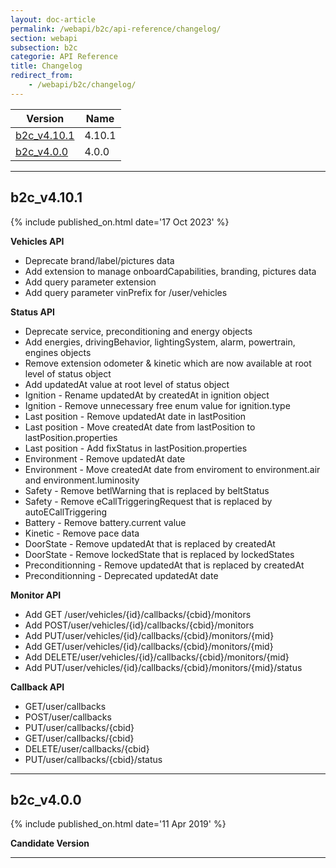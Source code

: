 ```yaml
---
layout: doc-article
permalink: /webapi/b2c/api-reference/changelog/
section: webapi
subsection: b2c
categorie: API Reference
title: Changelog
redirect_from: 
    - /webapi/b2c/changelog/
---
```



Version|Name
-|-
[b2c_v4.10.1](#b2c_v4101) | 4.10.1
[b2c_v4.0.0](#b2c_v400) | 4.0.0

<hr>

## b2c_v4.10.1

{% include published_on.html date='17 Oct 2023' %}

**Vehicles API**
- Deprecate brand/label/pictures data
- Add extension to manage onboardCapabilities, branding, pictures data
- Add query parameter extension
- Add query parameter vinPrefix for /user/vehicles

**Status API**
- Deprecate service, preconditioning and energy objects
- Add energies, drivingBehavior, lightingSystem, alarm, powertrain, engines objects
- Remove extension odometer & kinetic which are now available at root level of status object
- Add updatedAt value at root level of status object
- Ignition - Rename updatedAt by createdAt in ignition object
- Ignition - Remove unnecessary free enum value for ignition.type
- Last position - Remove updatedAt date in lastPosition
- Last position - Move createdAt date from lastPosition to lastPosition.properties
- Last position - Add fixStatus in lastPosition.properties
- Environment - Remove updatedAt date
- Environment - Move createdAt date from enviroment to environment.air and environment.luminosity
- Safety - Remove betlWarning that is replaced by beltStatus
- Safety - Remove eCallTriggeringRequest that is replaced by autoECallTriggering
- Battery - Remove battery.current value
- Kinetic - Remove pace data
- DoorState - Remove updatedAt that is replaced by createdAt
- DoorState - Remove lockedState that is replaced by lockedStates
- Preconditionning - Remove updatedAt that is replaced by createdAt
- Preconditionning - Deprecated updatedAt date

**Monitor API**
- Add GET /user/vehicles/{id}/callbacks/{cbid}/monitors
- Add POST/user/vehicles/{id}/callbacks/{cbid}/monitors
- Add PUT/user/vehicles/{id}/callbacks/{cbid}/monitors/{mid}
- Add GET/user/vehicles/{id}/callbacks/{cbid}/monitors/{mid}
- Add DELETE/user/vehicles/{id}/callbacks/{cbid}/monitors/{mid}
- Add PUT/user/vehicles/{id}/callbacks/{cbid}/monitors/{mid}/status

**Callback API**
- GET/user/callbacks
- POST/user/callbacks
- PUT/user/callbacks/{cbid}
- GET/user/callbacks/{cbid}
- DELETE/user/callbacks/{cbid}
- PUT/user/callbacks/{cbid}/status

<hr>

## b2c_v4.0.0

{% include published_on.html date='11 Apr 2019' %}

**Candidate Version**

<hr>

